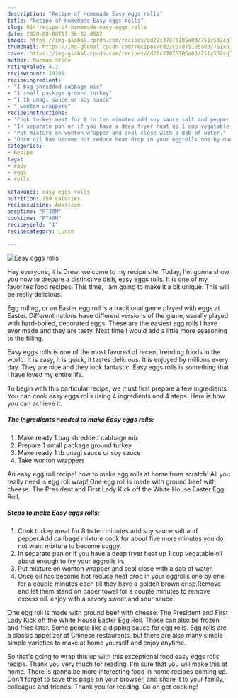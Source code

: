 ```yaml
---
description: "Recipe of Homemade Easy eggs rolls"
title: "Recipe of Homemade Easy eggs rolls"
slug: 914-recipe-of-homemade-easy-eggs-rolls
date: 2020-08-08T17:56:32.058Z
image: https://img-global.cpcdn.com/recipes/cd22c37875105a03/751x532cq70/easy-eggs-rolls-recipe-main-photo.jpg
thumbnail: https://img-global.cpcdn.com/recipes/cd22c37875105a03/751x532cq70/easy-eggs-rolls-recipe-main-photo.jpg
cover: https://img-global.cpcdn.com/recipes/cd22c37875105a03/751x532cq70/easy-eggs-rolls-recipe-main-photo.jpg
author: Norman Stone
ratingvalue: 4.3
reviewcount: 39109
recipeingredient:
- "1 bag shredded cabbage mix"
- "1 small package ground turkey"
- "1 tb unagi sauce or soy sauce"
- " wonton wrappers"
recipeinstructions:
- "Cook turkey meat for 8 to ten minutes add soy sauce salt and pepper.Add canbage mixture cook for about five more minutes you do not want mixture to become soggy."
- "In separate pan or if you have a deep fryer heat up 1 cup vegatable oil about enough to fry your eggrolls in."
- "Put mixture on wonton wrapper and seal close with a dab of water."
- "Once oil has become hot reduce heat drop in your eggrolls one by one for a couple minutes each till they have a golden brown crisp.Remove and let them stand on paper towel for a couple minutes to remove excess oil. enjoy with a savory sweet and sour sauce."
categories:
- Recipe
tags:
- easy
- eggs
- rolls

katakunci: easy eggs rolls 
nutrition: 159 calories
recipecuisine: American
preptime: "PT38M"
cooktime: "PT48M"
recipeyield: "1"
recipecategory: Lunch

---
```



![Easy eggs rolls](https://img-global.cpcdn.com/recipes/cd22c37875105a03/751x532cq70/easy-eggs-rolls-recipe-main-photo.jpg)

Hey everyone, it is Drew, welcome to my recipe site. Today, I'm gonna show you how to prepare a distinctive dish, easy eggs rolls. It is one of my favorites food recipes. This time, I am going to make it a bit unique. This will be really delicious.

Egg rolling, or an Easter egg roll is a traditional game played with eggs at Easter. Different nations have different versions of the game, usually played with hard-boiled, decorated eggs. These are the easiest egg rolls I have ever made and they are tasty. Next time I would add a little more seasoning to the filling.

Easy eggs rolls is one of the most favored of recent trending foods in the world. It is easy, it is quick, it tastes delicious. It is enjoyed by millions every day. They are nice and they look fantastic. Easy eggs rolls is something that I have loved my entire life.


To begin with this particular recipe, we must first prepare a few ingredients. You can cook easy eggs rolls using 4 ingredients and 4 steps. Here is how you can achieve it.

<!--inarticleads1-->

##### The ingredients needed to make Easy eggs rolls:

1. Make ready 1 bag shredded cabbage mix
1. Prepare 1 small package ground turkey
1. Make ready 1 tb unagi sauce or soy sauce
1. Take  wonton wrappers


An easy egg roll recipe! how to make egg rolls at home from scratch! All you really need is egg roll wrap! One egg roll is made with ground beef with cheese. The President and First Lady Kick off the White House Easter Egg Roll. 

<!--inarticleads2-->

##### Steps to make Easy eggs rolls:

1. Cook turkey meat for 8 to ten minutes add soy sauce salt and pepper.Add canbage mixture cook for about five more minutes you do not want mixture to become soggy.
1. In separate pan or if you have a deep fryer heat up 1 cup vegatable oil about enough to fry your eggrolls in.
1. Put mixture on wonton wrapper and seal close with a dab of water.
1. Once oil has become hot reduce heat drop in your eggrolls one by one for a couple minutes each till they have a golden brown crisp.Remove and let them stand on paper towel for a couple minutes to remove excess oil. enjoy with a savory sweet and sour sauce.


One egg roll is made with ground beef with cheese. The President and First Lady Kick off the White House Easter Egg Roll. These can also be frozen and fried later. Some people like a dipping sauce for egg rolls. Egg rolls are a classic appetizer at Chinese restaurants, but there are also many simple simple varieties to make at home yourself and enjoy anytime. 

So that's going to wrap this up with this exceptional food easy eggs rolls recipe. Thank you very much for reading. I'm sure that you will make this at home. There is gonna be more interesting food in home recipes coming up. Don't forget to save this page on your browser, and share it to your family, colleague and friends. Thank you for reading. Go on get cooking!
